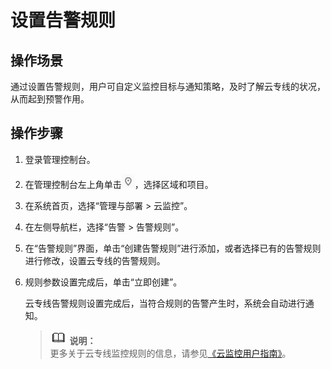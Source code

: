 # 设置告警规则<a name="dc_04_0803"></a>

## 操作场景<a name="section166011172455"></a>

通过设置告警规则，用户可自定义监控目标与通知策略，及时了解云专线的状况，从而起到预警作用。

## 操作步骤<a name="section14752346104518"></a>

1.  登录管理控制台。
2.  在管理控制台左上角单击![](figures/zh-cn_image_0197472495.png)，选择区域和项目。
3.  在系统首页，选择“管理与部署 \> 云监控”。
4.  在左侧导航栏，选择“告警 \> 告警规则”。
5.  在“告警规则”界面，单击“创建告警规则”进行添加，或者选择已有的告警规则进行修改，设置云专线的告警规则。
6.  规则参数设置完成后，单击“立即创建”。

    云专线告警规则设置完成后，当符合规则的告警产生时，系统会自动进行通知。

    >![](public_sys-resources/icon-note.gif) **说明：**   
    >更多关于云专线监控规则的信息，请参见[《云监控用户指南》](https://support.huaweicloud.com/ces/index.html)。  


